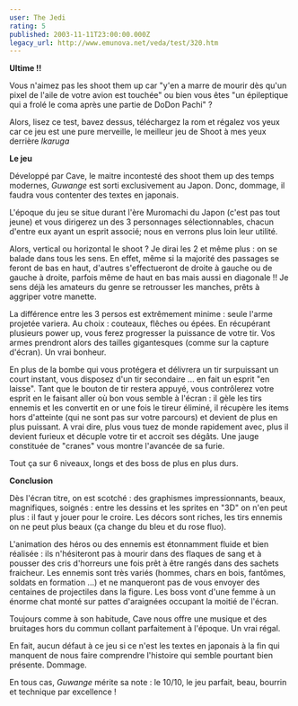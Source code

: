 ```yaml
---
user: The Jedi
rating: 5
published: 2003-11-11T23:00:00.000Z
legacy_url: http://www.emunova.net/veda/test/320.htm
---
```

**Ultime !!**  

Vous n'aimez pas les shoot them up car "y'en a marre de mourir dès qu'un pixel de l'aile de votre avion est touchée" ou bien vous êtes "un épileptique qui a frolé le coma après une partie de DoDon Pachi" ?  

Alors, lisez ce test, bavez dessus, téléchargez la rom et régalez vos yeux car ce jeu est une pure merveille, le meilleur jeu de Shoot à mes yeux derrière _Ikaruga_  

  

**Le jeu**  

Développé par Cave, le maitre incontesté des shoot them up des temps modernes, _Guwange_ est sorti exclusivement au Japon. Donc, dommage, il faudra vous contenter des textes en japonais.  

L'époque du jeu se situe durant l'ère Muromachi du Japon (c'est pas tout jeune) et vous dirigerez un des 3 personnages sélectionnables, chacun d'entre eux ayant un esprit associé; nous en verrons plus loin leur utilité.  

Alors, vertical ou horizontal le shoot ? Je dirai les 2 et même plus : on se balade dans tous les sens. En effet, même si la majorité des passages se feront de bas en haut, d'autres s'effectueront de droite à gauche ou de gauche à droite, parfois même de haut en bas mais aussi en diagonale !! Je sens déjà les amateurs du genre se retrousser les manches, prêts à aggriper votre manette.  

La différence entre les 3 persos est extrêmement minime : seule l'arme projetée variera. Au choix : couteaux, flêches ou épées. En récupérant plusieurs power up, vous ferez progresser la puissance de votre tir. Vos armes prendront alors des tailles gigantesques (comme sur la capture d'écran). Un vrai bonheur.  

En plus de la bombe qui vous protégera et délivrera un tir surpuissant un court instant, vous disposez d'un tir secondaire ... en fait un esprit "en laisse". Tant que le bouton de tir restera appuyé, vous contrôlerez votre esprit en le faisant aller où bon vous semble à l'écran : il gèle les tirs ennemis et les convertit en or une fois le tireur éliminé, il récupère les items hors d'atteinte (qui ne sont pas sur votre parcours) et devient de plus en plus puissant. A vrai dire, plus vous tuez de monde rapidement avec, plus il devient furieux et décuple votre tir et accroit ses dégâts. Une jauge constituée de "cranes" vous montre l'avancée de sa furie.  

Tout ça sur 6 niveaux, longs et des boss de plus en plus durs.  

  

**Conclusion**  

Dès l'écran titre, on est scotché : des graphismes impressionnants, beaux, magnifiques, soignés : entre les dessins et les sprites en "3D" on n'en peut plus : il faut y jouer pour le croire. Les décors sont riches, les tirs ennemis on ne peut plus beaux (ça change du bleu et du rose fluo).  

L'animation des héros ou des ennemis est étonnamment fluide et bien réalisée : ils n'hésiteront pas à mourir dans des flaques de sang et à pousser des cris d'horreurs une fois prêt à être rangés dans des sachets fraicheur. Les ennemis sont très variés (hommes, chars en bois, fantômes, soldats en formation ...) et ne manqueront pas de vous envoyer des centaines de projectiles dans la figure. Les boss vont d'une femme à un énorme chat monté sur pattes d'araignées occupant la moitié de l'écran.  

Toujours comme à son habitude, Cave nous offre une musique et des bruitages hors du commun collant parfaitement à l'époque. Un vrai régal.  

  

En fait, aucun défaut à ce jeu si ce n'est les textes en japonais à la fin qui manquent de nous faire comprendre l'histoire qui semble pourtant bien présente. Dommage.  

  

En tous cas, _Guwange_ mérite sa note : le 10/10, le jeu parfait, beau, bourrin et technique par excellence !